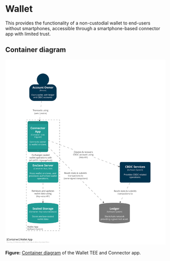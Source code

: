 # Wallet

This provides the functionality of a non-custodial wallet to end-users without smartphones, accessible through a smartphone-based connector app with limited trust.

## Container diagram

[![Container diagram: Wallet][diagram]][diagram]

[diagram]: diagrams/WalletApp-Container.svg

**Figure:** [Container diagram] of the Wallet TEE and Connector app.

[Container diagram]: https://c4model.com/#ContainerDiagram
